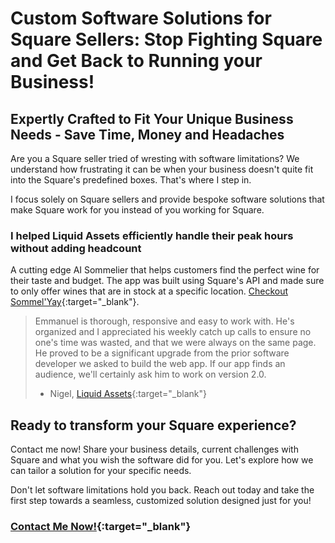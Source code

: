 # Custom Software Solutions for Square Sellers: Stop Fighting Square and Get Back to Running your Business!


## Expertly Crafted to Fit Your Unique Business Needs - Save Time, Money and Headaches

Are you a Square seller tried of wresting with software limitations? We understand how frustrating it can be when your business doesn't quite fit into the Square's predefined boxes. That's where I step in.

I focus solely on Square sellers and provide bespoke software solutions that make Square work for you instead of you working for Square.


### I helped Liquid Assets efficiently handle their peak hours without adding headcount
A cutting edge AI Sommelier that helps customers find the perfect wine for their taste and budget.  The app was built using Square's API and made sure to only offer wines that are in stock at a specific location. [Checkout Sommel'Yay](https://app.mysommelyay.com/shop_location/1/sommelier/kiosk){:target="_blank"}.

> Emmanuel is thorough, responsive and easy to work with. He's organized and I appreciated his weekly catch up calls to ensure no one's time was wasted, and that we were always on the same page.  He proved to be a significant upgrade from the prior software developer we asked to build the web app. If our app finds an audience, we'll certainly ask him to work on version 2.0.
> - Nigel, [Liquid Assets](https://liquidassetsbk.com/){:target="_blank"}

## Ready to transform your Square experience?
Contact me now! Share your business details, current challenges with Square and what you wish the software did for you. Let's explore how we can tailor a solution for your specific needs.

Don't let software limitations hold you back. Reach out today and take the first step towards a seamless, customized solution designed just for you!

### [Contact Me Now!](mailto:emmanuel@readystatechange.com?subject=Square%20Custom%20Software%20Solutions){:target="_blank"}